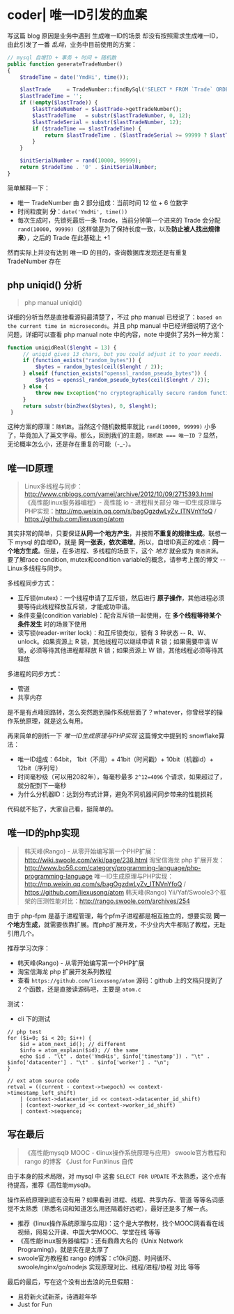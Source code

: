 # coder| 唯一ID引发的血案

写这篇 blog 原因是业务中遇到 生成唯一ID的场景 却没有按照需求生成唯一ID，由此引发了一番 *乱炖*，业务中目前使用的方案：

```php
// mysql 自增ID + 事务 + 时间 + 随机数
public function generateTradeNumber()
{
    $tradeTime = date('YmdHi', time());

    $lastTrade     = TradeNumber::findBySql('SELECT * FROM `Trade` ORDER BY id DESC LIMIT 1 FOR UPDATE');
    $lastTradeTime = '';
    if (!empty($lastTrade)) {
        $lastTradeNumber = $lastTrade->getTradeNumber();
        $lastTradeTime   = substr($lastTradeNumber, 0, 12);
        $lastTradeSerial = substr($lastTradeNumber, 12);
        if ($tradeTime == $lastTradeTime) {
            return $lastTradeTime . ($lastTradeSerial >= 99999 ? $lastTradeSerial + 1 : '0' . ($lastTradeSerial + 1));
        }
    }

    $initSerialNumber = rand(10000, 99999);
    return $tradeTime . '0' . $initSerialNumber;
}
```

简单解释一下：

- 唯一 TradeNumber 由 2 部分组成：当前时间 12 位 + 6 位数字
- 时间粒度到 **分**：`date('YmdHi', time())`
- 每次生成时，先锁死最后一条 Trade，当前分钟第一个进来的 Trade 会分配 `rand(10000, 99999)`（这样做是为了保持长度一致，以及**防止被人找出规律来**），之后的 Trade 在此基础上 +1

然而实际上并没有达到 唯一ID 的目的，查询数据库发现还是有重复 TradeNumber 存在

## php uniqid() 分析
> php manual uniqid()

详细的分析当然是直接看源码最清楚了，不过 php manual 已经说了：`based on the current time in microseconds`。并且 php manual 中已经详细说明了这个问题，详细可以查看 php manual note 中的内容，note 中提供了另外一种方案：

```php
function uniqidReal($lenght = 13) {
     // uniqid gives 13 chars, but you could adjust it to your needs.
     if (function_exists("random_bytes")) {
         $bytes = random_bytes(ceil($lenght / 2));
     } elseif (function_exists("openssl_random_pseudo_bytes")) {
         $bytes = openssl_random_pseudo_bytes(ceil($lenght / 2));
     } else {
         throw new Exception("no cryptographically secure random function available");
     }
     return substr(bin2hex($bytes), 0, $lenght);
 }
```

这种方案的原理：`随机数`。当然这个随机数概率就比 `rand(10000, 99999)` 小多了，毕竟加入了英文字母。那么，回到我们的主题，`随机数 === 唯一ID` ？显然，无论概率怎么小，还是存在重复的可能（-_-）。

## 唯一ID原理
> Linux多线程与同步：http://www.cnblogs.com/vamei/archive/2012/10/09/2715393.html
> 《高性能linux服务器编程》- 高性能 io - 进程相关部分
> 唯一ID生成原理与PHP实现：http://mp.weixin.qq.com/s/bagOgzdwLyZv_ITNVnYfoQ / https://github.com/liexusong/atom

其实非常的简单，只要保证**从同一个地方产生**，并按照**不重复的规律生成**。联想一下 mysql 的自增ID，就是 **同一张表，依次递增**。所以，自增ID真正的难点：**同一个地方生成**。但是，在多进程、多线程的场景下，这个 *地方* 就会成为 `竞态资源`。要了解race condition, mutex和condition variable的概念，请参考上面的博文 -- Linux多线程与同步。

多线程同步方式：

- 互斥锁(mutex)：一个线程申请了互斥锁，然后进行 **原子操作**，其他进程必须要等待此线程释放互斥锁，才能成功申请。
- 条件变量(condition variable)：配合互斥锁一起使用，在 **多个线程等待某个条件发生** 时的场景下使用
- 读写锁(reader-writer lock)：和互斥锁类似，锁有 3 种状态 -- R、W、unlock。如果资源上 R 锁，其他线程可以继续申请 R 锁；如果需要申请 W 锁，必须等待其他进程都释放 R 锁；如果资源上 W 锁，其他线程必须等待其释放

多进程的同步方式：

- 管道
- 共享内存

是不是有点峰回路转，怎么突然跑到操作系统层面了？whatever，你曾经学的操作系统原理，就是这么有用。

再来简单的剖析一下 *唯一ID生成原理与PHP实现* 这篇博文中提到的 snowflake算法：

- 唯一ID组成：64bit， 1bit（不用）+ 41bit（时间戳）+ 10bit（机器id）+ 12bit（序列号）
- 时间毫秒级（可以用2082年），每毫秒最多 `2^12=4096` 个请求，如果超过了，就分配到下一毫秒
- 为什么分机器ID：达到分布式计算，避免不同机器间同步带来的性能损耗

代码就不贴了，大家自己看，挺简单的。

## 唯一ID的php实现
> 韩天峰(Rango) - 从零开始编写第一个PHP扩展：http://wiki.swoole.com/wiki/page/238.html
> 淘宝信海龙 php 扩展开发：http://www.bo56.com/category/programming-language/php-programming-language
> 唯一ID生成原理与PHP实现：http://mp.weixin.qq.com/s/bagOgzdwLyZv_ITNVnYfoQ / https://github.com/liexusong/atom
> 韩天峰(Rango) Yii/Yaf/Swoole3个框架的压测性能对比：http://rango.swoole.com/archives/254

由于 php-fpm 是基于进程管理，每个pfm子进程都是相互独立的，想要实现 **同一个地方生成**，就需要依靠扩展。而php扩展开发，不少业内大牛都贴了教程，无耻引用几个。

推荐学习次序：

- 韩天峰(Rango) - 从零开始编写第一个PHP扩展
- 淘宝信海龙 php 扩展开发系列教程
- 查看 `https://github.com/liexusong/atom` 源码：github 上的文档只提到了 2 个函数，还是直接读源码吧，主要是 `atom.c`

测试：

- cli 下的测试

```
// php test
for ($i=0; $i < 20; $i++) {
    $id = atom_next_id(); // different
    $info = atom_explain($id); // the same
    echo $id . "\t" . date('YmdHis', $info['timestamp']) . "\t" . $info['datacenter'] . "\t" . $info['worker'] . "\n";
}

// ext atom source code
retval = ((current - context->twepoch) << context->timestamp_left_shift)
    | (context->datacenter_id << context->datacenter_id_shift)
    | (context->worker_id << context->worker_id_shift)
    | context->sequence;
```

## 写在最后
> 《高性能mysql》
> MOOC - 《linux操作系统原理与应用》
> swoole官方教程和 rango 的博客
> 《Just for Fun》linus 自传

由于本身的技术局限，对 mysql 中 这套 `SELECT FOR UPDATE` 不太熟悉，这个点有待提高，推荐《高性能mysql》。

操作系统原理到底有没有用？如果看到 进程、线程、共享内存、管道 等等名词感觉不太熟悉（熟悉名词和知道怎么用还隔着好远呢），最好还是多了解一点。

- 推荐《linux操作系统原理与应用》：这个是大学教材，找个MOOC网看看在线视频，网易公开课、中国大学MOOC、学堂在线 等等
- 《高性能linux服务器编程》：还有鼎鼎大名的《Unix Network Programing》，就是实在是太厚了
- swoole官方教程和 rango 的博客：c10k问题、时间循环、swoole/nginx/go/nodejs 实现原理对比、线程/进程/协程 对比 等等

最后的最后，写在这个没有出去浪的元旦假期：

- 且将新火试新茶，诗酒趁年华
- Just for Fun
